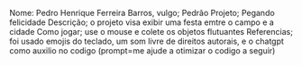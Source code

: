 Nome: Pedro Henrique Ferreira Barros, vulgo; Pedrão
Projeto; Pegando felicidade
Descrição; o projeto visa exibir uma festa emtre o campo e a cidade
Como jogar; use o mouse e colete os objetos flutuantes
Referencias; foi usado emojis do teclado, um som livre de direitos autorais, e o chatgpt como auxilio no codigo (prompt=me ajude a otimizar o codigo a seguir)
